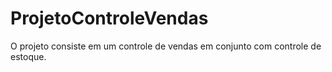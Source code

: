 # ProjetoControleVendas
O projeto consiste em um controle de vendas em conjunto com controle de estoque.
